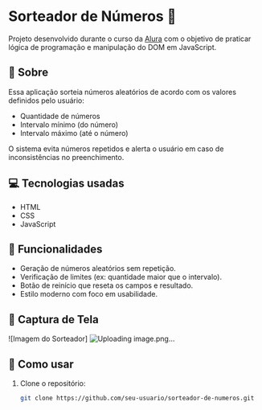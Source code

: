 # Sorteador de Números 🎲

Projeto desenvolvido durante o curso da [Alura](https://www.alura.com.br/) com o objetivo de praticar lógica de programação e manipulação do DOM em JavaScript.

## 📌 Sobre

Essa aplicação sorteia números aleatórios de acordo com os valores definidos pelo usuário:

- Quantidade de números
- Intervalo mínimo (do número)
- Intervalo máximo (até o número)

O sistema evita números repetidos e alerta o usuário em caso de inconsistências no preenchimento.

## 💻 Tecnologias usadas

- HTML
- CSS
- JavaScript

## 🧠 Funcionalidades

- Geração de números aleatórios sem repetição.
- Verificação de limites (ex: quantidade maior que o intervalo).
- Botão de reinício que reseta os campos e resultado.
- Estilo moderno com foco em usabilidade.

## 📸 Captura de Tela

![Imagem do Sorteador]
![Uploading image.png…]()


## 🚀 Como usar

1. Clone o repositório:
   ```bash
   git clone https://github.com/seu-usuario/sorteador-de-numeros.git

